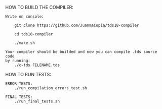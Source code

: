 HOW TO BUILD THE COMPILER:
    
    Write on console:
    
        git clone https://github.com/JuanmaCopia/tds18-compiler
    
        cd tds18-compiler
      
        ./make.sh
    
    Your compiler should be builded and now you can compile .tds source code
    by running:
        ./c-tds FILENAME.tds

HOW TO RUN TESTS:
    
    ERROR TESTS:
        ./run_compilation_errors_test.sh
    
    FINAL TESTS:
        ./run_final_tests.sh
